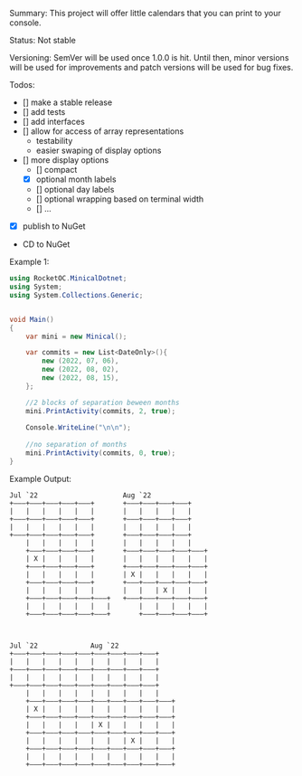 Summary:
This project will offer little calendars that you can print to your console.

Status:
Not stable

Versioning:
SemVer will be used once 1.0.0 is hit. Until then, minor versions will be used for improvements and patch versions will be used for bug fixes.

Todos:

- [] make a stable release
- [] add tests
- [] add interfaces
- [] allow for access of array representations
  - testability
  - easier swaping of display options
- [] more display options
  - [] compact
  - [x] optional month labels
  - [] optional day labels
  - [] optional wrapping based on terminal width
  - [] ...
- [x] publish to NuGet
- CD to NuGet

Example 1:

```csharp
using RocketOC.MinicalDotnet;
using System;
using System.Collections.Generic;


void Main()
{
	var mini = new Minical();

	var commits = new List<DateOnly>(){
		new (2022, 07, 06),
		new (2022, 08, 02),
		new (2022, 08, 15),
	};

	//2 blocks of separation beween months
	mini.PrintActivity(commits, 2, true);
	
	Console.WriteLine("\n\n");
	
	//no separation of months
	mini.PrintActivity(commits, 0, true);
}
```

Example Output:

```
Jul `22                     Aug `22                             
+―――+―――+―――+―――+―――+       +―――+―――+―――+―――+                   
|   |   |   |   |   |       |   |   |   |   |                   
+―――+―――+―――+―――+―――+       +―――+―――+―――+―――+                   
|   |   |   |   |   |       |   |   |   |   |                   
+―――+―――+―――+―――+―――+       +―――+―――+―――+―――+                   
    |   |   |   |   |       |   |   |   |   |                   
    +―――+―――+―――+―――+       +―――+―――+―――+―――+―――+               
    | X |   |   |   |       |   |   |   |   |   |               
    +―――+―――+―――+―――+       +―――+―――+―――+―――+―――+               
    |   |   |   |   |       | X |   |   |   |   |               
    +―――+―――+―――+―――+       +―――+―――+―――+―――+―――+               
    |   |   |   |   |       |   |   | X |   |   |               
    +―――+―――+―――+―――+―――+   +―――+―――+―――+―――+―――+               
    |   |   |   |   |   |       |   |   |   |   |               
    +―――+―――+―――+―――+―――+       +―――+―――+―――+―――+               



Jul `22             Aug `22                     
+―――+―――+―――+―――+―――+―――+―――+―――+―――+           
|   |   |   |   |   |   |   |   |   |           
+―――+―――+―――+―――+―――+―――+―――+―――+―――+           
|   |   |   |   |   |   |   |   |   |           
+―――+―――+―――+―――+―――+―――+―――+―――+―――+           
    |   |   |   |   |   |   |   |   |           
    +―――+―――+―――+―――+―――+―――+―――+―――+―――+       
    | X |   |   |   |   |   |   |   |   |       
    +―――+―――+―――+―――+―――+―――+―――+―――+―――+       
    |   |   |   |   | X |   |   |   |   |       
    +―――+―――+―――+―――+―――+―――+―――+―――+―――+       
    |   |   |   |   |   |   | X |   |   |       
    +―――+―――+―――+―――+―――+―――+―――+―――+―――+       
    |   |   |   |   |   |   |   |   |   |       
    +―――+―――+―――+―――+―――+―――+―――+―――+―――+        
```